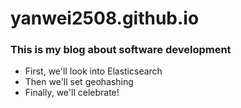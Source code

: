 # yanwei2508.github.io

### This is my blog about software development

- First, we'll look into Elasticsearch
- Then we'll set geohashing
- Finally, we'll celebrate!
